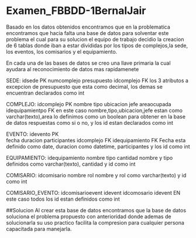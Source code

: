 # Examen_FBBDD-1BernalJair
Basado en los datos obtenidos encontramos que en la problematica encontramos que hacia falta una base de datos para
solventar este problema el cual para su solucion el equipo de trabajo decidio la creacion de 6 tablas donde iban a
estar divididas por los tipos de complejos,la sede, los eventos, los comisarios y el equipamiento.

En cada una de las bases de datos se creo una llave primaria la cual ayudara al reconocimiento de datos mas rapidamenete

SEDE:
  idsede PK
  numcomplejo
  presupuesto
  idcomplejo FK
los 3 atributos a excepcion de presupuesto que esta como decimal, los demas se encuentran declarados como int

COMPLEJO:
idcomplejo PK
nombre
tipo
ubicacion
jefe
areaocupada
idequipamientpo FK
en este caso nombre,tipo,ubicacion,jefe estan como varchar(texto),area lo definimos como un boolean para obtener en la
base de datos respuestas como si o no, y los id estan declarados como int

EVENTO:
idevento PK  
fecha
duracion
participantes
idcomplejo FK
idequipamiento FK
Fecha esta definido como date, duracion como datetime, participantes y los id como int

EQUIPAMIENTO:
idequipamiento
nombre
tipo
cantidad
nombre y tipo definidos como varchar(texto), cantidad y id como int

COMISARIO:
idcomisario
nombre
rol
nombre y rol como varchar(texto) y id como int

COMISARIO_EVENTO:
idcomisarioevent
idevent
idcomosario
idevent
EN este caso todos los id estan definidos como int

##Solucion
Al crear esta base de datos encontramos que la base de datos soluciona el problema propuesto con anterioridad donde 
ademas de solucionarla su uso practico facilita la compresion para cualquier persona capacitada para manejarla.
